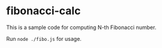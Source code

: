 fibonacci-calc
==============

This is a sample code for computing N-th Fibonacci number.

Run `node ./fibo.js` for usage.

